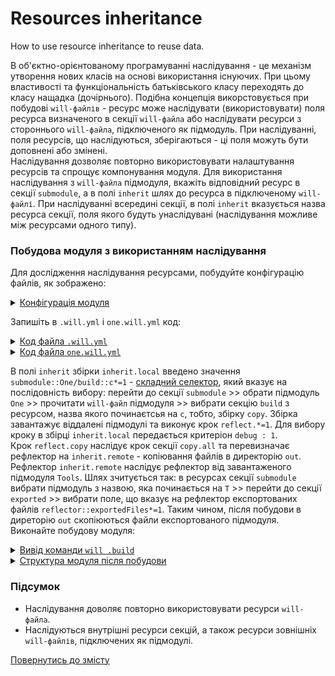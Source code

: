 # Resources inheritance 

How to use resource inheritance to reuse data.

В об'єктно-орієнтованому програмуванні наслідування - це механізм утворення нових класів на основі використання існуючих. При цьому властивості та функціональність батьківського класу переходять до класу нащадка (дочірнього). Подібна концепція викорстовується при побудові `will-файлів` - ресурс може наслідувати (використовувати) поля ресурса визначеного в секції `will-файла` або наслідувати ресурси з стороннього `will-файла`, підключеного як підмодуль. При наслідуванні, поля ресурсів, що наслідуються, зберігаються - ці поля можуть бути доповнені або змінені.  
Наслідування дозволяє повторно використовувати налаштування ресурсів та спрощує компонування модуля. Для використання наслідування з `will-файла` підмодуля, вкажіть відповідний ресурс в секції `submodule`, а в полі `inherit` шлях до ресурса в підключеному `will-файлі`. При наслідуванні всередині секції, в полі `inherit` вказується назва ресурса секції, поля якого будуть унаслідувані (наслідування можливе між ресурсами одного типу).   

### Побудова модуля з використанням наслідування
Для дослідження наслідування ресурсами, побудуйте конфігурацію файлів, як зображено:

<details>
  <summary><u>Конфігурація модуля</u></summary>

```
inheritability
      ├── one
      │    └── one.will.yml
      └── .will.yml

```

</details>

Запишіть в `.will.yml` i `one.will.yml` код:

<details>
  <summary><u>Код файла <code>.will.yml</code></u></summary>

```yaml
about :

  name : inheritability
  description : "To use resources inheritability"
  version : 0.0.1

path :

  out : 'out'

submodule :

   One : './one/one.will.yml'
   Tools : git+https:///github.com/Wandalen/wTools.git/out/wTools#master

reflector :

  inherit.remote:
    inherit : submodule::T*/exported::*=1/reflector::exportedFiles*=1
    dst:
      filePath: path::out
    criterion:
      debug: [ 0,1 ]

step :

  copy.all :
    inherit : predefined.reflect
    reflector : reflector::reflect.*
    criterion:
      debug: [ 0,1 ]

  reflect.copy :
    inherit : step::copy*
    reflector : reflector::inherit.*=1
    criterion:
      debug: 1

build :

  inherit.local :
    inherit: submodule::One/build::c*=1
    criterion :
      default : 1
      debug : 1

```

</details>

<details>
  <summary><u>Код файла <code>one.will.yml</code></u></summary>

```yaml
build :

  copy :
    criterion :
      debug : [ 0,1 ]
    steps :
      - submodules.download
      - reflect.*=1

```

</details>

В полі `inherit` збірки `inherit.local` введено значення `submodule::One/build::c*=1` - [складний селектор](SelectorComplex.md), який вказує на послідовність вибору: перейти до секції `submodule` >> обрати підмодуль `One` >> прочитати `will-файл` підмодуля >> вибрати секцію `build` з ресурсом, назва якого починаєтсья на `c`, тобто, збірку `copy`. Збірка завантажує віддалені підмодулі та виконує крок `reflect.*=1`. Для вибору кроку в збірці `inherit.local` передається критеріон `debug : 1`.  
Крок `reflect.copy` наслідує крок секції `copy.all` та перевизначає рефлектор на `inherit.remote` - копіювання файлів в директорію `out`.  
Рефлектор `inherit.remote` наслідує рефлектор від завантаженого підмодуля `Tools`. Шлях зчитується так: в ресурсах секції `submodule` вибрати підмодуль з назвою, яка починається на `T` >> перейти до секції `exported` >> вибрати поле, що вказує на рефлектор експортованих файлів `reflector::exportedFiles*=1`. Таким чином, після побудови в диреторію `out` скопіюються файли експортованого підмодуля.  
Виконайте побудову модуля:  

<details>
  <summary><u>Вивід команди <code>will .build</code></u></summary>

```
[user@user ~]$ will .build
...
  Building module::inheritability / build::inherit.local
     . Read : /path_to_file/.module/Tools/out/wTools.out.will.yml
     + module::Tools version master was downloaded in 21.597s
   + 1/2 submodule(s) of module::inheritability were downloaded in 21.605s
   + reflect.copy reflected 56 files /path_to_file/ : out <- .module/Tools/proto in 1.895s
  Built module::inheritability / build::inherit.local in 23.595s

```

</details>
<details>
  <summary><u>Структура модуля після побудови</u></summary>

```
inheritability
      ├── .module
      │       └── Tools
      ├── one
      │    └── one.will.yml
      ├── out
      │    └── dwtools
      └── .will.yml

```

</details>

### Підсумок  
- Наслідування доволяє повторно використовувати ресурси `will-файлa`.
- Наслідуються внутрішні ресурси секцій, а також ресурси зовнішніх `will-файлів`, підключених як підмодулі.

[Повернутись до змісту](../README.md#tutorials)
